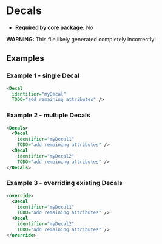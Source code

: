 # Decals

- **Required by core package:** No

**WARNING:** This file likely generated completely incorrectly!

## Examples

### Example 1 - single Decal

```xml
<Decal
  identifier="myDecal"
  TODO="add remaining attributes" />
```

### Example 2 - multiple Decals

```xml
<Decals>
  <Decal
    identifier="myDecal1"
    TODO="add remaining attributes" />
  <Decal
    identifier="myDecal2"
    TODO="add remaining attributes" />
</Decals>
```

### Example 3 - overriding existing Decals

```xml
<override>
  <Decal
    identifier="myDecal1"
    TODO="add remaining attributes" />
  <Decal
    identifier="myDecal2"
    TODO="add remaining attributes" />
</override>
```

